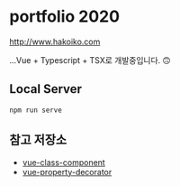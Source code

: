 # portfolio 2020

http://www.hakoiko.com

...Vue + Typescript + TSX로 개발중입니다. 🙃

## Local Server
```
npm run serve
```

## 참고 저장소
- [vue-class-component](https://github.com/vuejs/vue-class-component)
- [vue-property-decorator](https://github.com/kaorun343/vue-property-decorator)
